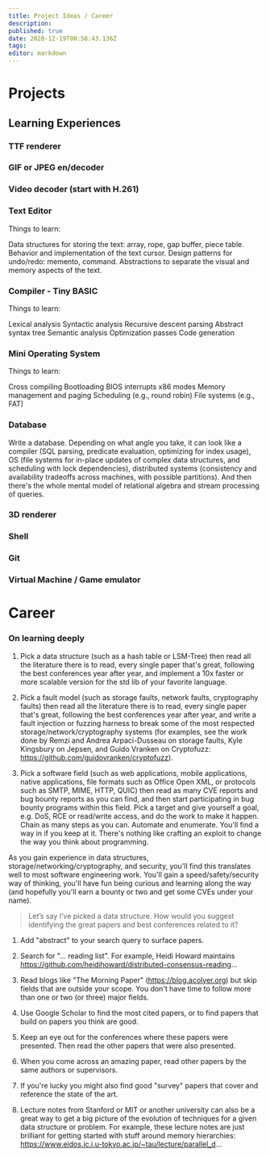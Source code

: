 ```yaml
---
title: Project Ideas / Career
description: 
published: true
date: 2020-12-19T00:58:43.136Z
tags: 
editor: markdown
---
```


# Projects
## Learning Experiences


### TTF renderer
### GIF or JPEG en/decoder
### Video decoder (start with H.261)
### Text Editor
Things to learn:

Data structures for storing the text: array, rope, gap buffer, piece table.
Behavior and implementation of the text cursor.
Design patterns for undo/redo: memento, command.
Abstractions to separate the visual and memory aspects of the text.

### Compiler - Tiny BASIC
Things to learn:

Lexical analysis
Syntactic analysis
Recursive descent parsing
Abstract syntax tree
Semantic analysis
Optimization passes
Code generation

### Mini Operating System
Things to learn:

Cross compiling
Bootloading
BIOS interrupts
x86 modes
Memory management and paging
Scheduling (e.g., round robin)
File systems (e.g., FAT)

### Database
Write a database. Depending on what angle you take, it can look like a compiler (SQL parsing, predicate evaluation, optimizing for index usage), OS (file systems for in-place updates of complex data structures, and scheduling with lock dependencies), distributed systems (consistency and availability tradeoffs across machines, with possible partitions).
And then there's the whole mental model of relational algebra and stream processing of queries.

### 3D renderer

### Shell

### Git

### Virtual Machine / Game emulator


# Career

### On learning deeply
1. Pick a data structure (such as a hash table or LSM-Tree) then read all the literature there is to read, every single paper that's great, following the best conferences year after year, and implement a 10x faster or more scalable version for the std lib of your favorite language.

2. Pick a fault model (such as storage faults, network faults, cryptography faults) then read all the literature there is to read, every single paper that's great, following the best conferences year after year, and write a fault injection or fuzzing harness to break some of the most respected storage/network/cryptography systems (for examples, see the work done by Remzi and Andrea Arpaci-Dusseau on storage faults, Kyle Kingsbury on Jepsen, and Guido Vranken on Cryptofuzz: https://github.com/guidovranken/cryptofuzz).

3. Pick a software field (such as web applications, mobile applications, native applications, file formats such as Office Open XML, or protocols such as SMTP, MIME, HTTP, QUIC) then read as many CVE reports and bug bounty reports as you can find, and then start participating in bug bounty programs within this field. Pick a target and give yourself a goal, e.g. DoS, RCE or read/write access, and do the work to make it happen. Chain as many steps as you can. Automate and enumerate. You'll find a way in if you keep at it. There's nothing like crafting an exploit to change the way you think about programming.

As you gain experience in data structures, storage/networking/cryptography, and security, you'll find this translates well to most software engineering work. You'll gain a speed/safety/security way of thinking, you'll have fun being curious and learning along the way (and hopefully you'll earn a bounty or two and get some CVEs under your name).


> Let’s say I’ve picked a data structure. How would you suggest identifying the great papers and best conferences related to it?

1. Add "abstract" to your search query to surface papers.

2. Search for "... reading list". For example, Heidi Howard maintains https://github.com/heidihoward/distributed-consensus-reading...

3. Read blogs like "The Morning Paper" (https://blog.acolyer.org) but skip fields that are outside your scope. You don't have time to follow more than one or two (or three) major fields.

4. Use Google Scholar to find the most cited papers, or to find papers that build on papers you think are good.

5. Keep an eye out for the conferences where these papers were presented. Then read the other papers that were also presented.

6. When you come across an amazing paper, read other papers by the same authors or supervisors.

7. If you're lucky you might also find good "survey" papers that cover and reference the state of the art.

8. Lecture notes from Stanford or MIT or another university can also be a great way to get a big picture of the evolution of techniques for a given data structure or problem. For example, these lecture notes are just brilliant for getting started with stuff around memory hierarchies: https://www.eidos.ic.i.u-tokyo.ac.jp/~tau/lecture/parallel_d...

